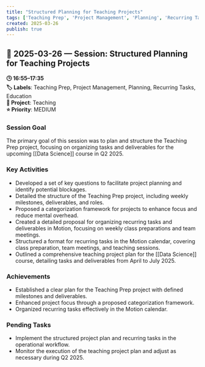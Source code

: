 ```yaml
---
title: "Structured Planning for Teaching Projects"
tags: ['Teaching Prep', 'Project Management', 'Planning', 'Recurring Tasks', 'Education']
created: 2025-03-26
publish: true
---
```


## 📅 2025-03-26 — Session: Structured Planning for Teaching Projects

**🕒 16:55–17:35**  
**🏷️ Labels**: Teaching Prep, Project Management, Planning, Recurring Tasks, Education  
**📂 Project**: Teaching  
**⭐ Priority**: MEDIUM  


### Session Goal
The primary goal of this session was to plan and structure the Teaching Prep project, focusing on organizing tasks and deliverables for the upcoming [[Data Science]] course in Q2 2025.

### Key Activities
- Developed a set of key questions to facilitate project planning and identify potential blockages.
- Detailed the structure of the Teaching Prep project, including weekly milestones, deliverables, and roles.
- Proposed a categorization framework for projects to enhance focus and reduce mental overhead.
- Created a detailed proposal for organizing recurring tasks and deliverables in Motion, focusing on weekly class preparations and team meetings.
- Structured a format for recurring tasks in the Motion calendar, covering class preparation, team meetings, and teaching sessions.
- Outlined a comprehensive teaching project plan for the [[Data Science]] course, detailing tasks and deliverables from April to July 2025.

### Achievements
- Established a clear plan for the Teaching Prep project with defined milestones and deliverables.
- Enhanced project focus through a proposed categorization framework.
- Organized recurring tasks effectively in the Motion calendar.

### Pending Tasks
- Implement the structured project plan and recurring tasks in the operational workflow.
- Monitor the execution of the teaching project plan and adjust as necessary during Q2 2025.
